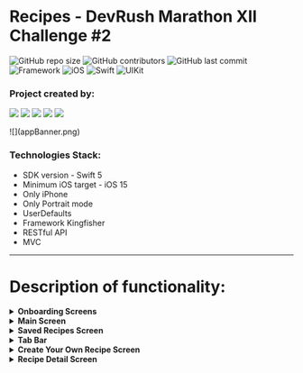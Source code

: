 # Recipes - DevRush Marathon XII Challenge #2

![GitHub repo size](https://img.shields.io/github/repo-size/VladimirFibe/Recipes)  ![GitHub contributors](https://img.shields.io/github/contributors/VladimirFibe/Recipes)   ![GitHub last commit](https://img.shields.io/github/last-commit/VladimirFibe/Recipes)  ![Framework](https://img.shields.io/badge/Framework-Kingfisher-blue)  ![iOS](https://img.shields.io/badge/iOS-15.0-orange)  ![Swift](https://img.shields.io/badge/Swift-lightblue)  ![UIKit](https://img.shields.io/badge/UIKit-blue)

 ### Project created by:
<p align="left"> 
<a href="https://github.com/VladimirFibe">
<img src="https://img.shields.io/badge/VladimirFibe (TeamLead)-blue"/></a>
<a href="https://github.com/ValentinaPopovaA">
<img src="https://img.shields.io/badge/ValentinaPopovaA-red"/></a>
<a href="https://github.com/AZavershinskiy">
<img src="https://img.shields.io/badge/AZavershinskiy-green"/></a>
<a href="https://github.com/DmitriyLubov">
<img src="https://img.shields.io/badge/DmitriyLubov-yellow"/></a>
<a href="https://github.com/O=OlgaChusheva">
<img src="https://img.shields.io/badge/OlgaChusheva-purple"/></a>

</p>
![](appBanner.png)

### Technologies Stack:
* SDK version - Swift 5
* Minimum iOS target - iOS 15
* Only iPhone
* Only Portrait mode
* UserDefaults
* Framework Kingfisher
* RESTful API
* MVC

---

# Description of functionality:

<details>
<summary><strong>Onboarding Screens</strong></summary>
  
- **Welcome Screen:** Introduction to the app with a brief description of its features.
- **Feature Highlights:** Screens showcasing the main functionalities such as recipe search, adding to favorites, and creating your own recipes.
- **Get Started or Skip:** Option for the user to start using the app immediately or skip the onboarding process.

</details>

<details>
<summary><strong>Main Screen</strong></summary>

- **Get amazing recipes for cooking:** Discover a variety of recipes from different cuisines.
- **Search-Bar:** Implemented for searching recipes by keyword.
- **Trending now:** Displays currently popular recipes.
- **Popular category:** Categorizes recipes by type (e.g., Breakfast, Salad, etc.).
- **Recent recipes:** Shows the latest added recipes.

</details>

<details>
<summary><strong>Saved Recipes Screen</strong></summary>

- **Displays recipes saved by the user:** Easily access your favorite recipes.
- **Recipe details:** Each saved recipe shows the title, image, rating, and preparation time.
- **Manage favorites:** Users can easily access and manage their favorite recipes.

</details>

<details>
<summary><strong>Tab Bar</strong></summary>

- **Home:** Navigates to the main screen with trending and popular recipes.
- **Favorites:** Shows saved recipes that the user has marked as favorites.
- **Add:** Opens the screen for creating a new recipe.
- **Profile:** Takes the user to their personal account with their data and created recipes.

</details>

<details>
<summary><strong>Create Your Own Recipe Screen</strong></summary>
  
- **Recipe Name Input:** Field for entering the name of the recipe.
- **Ingredients List:** Fields for entering ingredient names and quantities.
- **Cooking Time:** Field for entering the cooking time.
- **Photo Upload:** Option to upload a photo of the dish.
- **Save Recipe Button:** Button to save the created recipe.

</details>

<details>
<summary><strong>Recipe Detail Screen</strong></summary>
  
- **Recipe Title:** Displays the name of the recipe.
- **Recipe Image:** Showcases an image of the prepared dish.
- **Rating:** Displays the average rating and number of reviews for the recipe.
- **Instructions Section:** Provides step-by-step cooking instructions. Includes detailed steps to guide the user through the preparation process.
- **Ingredients List:** Lists all necessary ingredients with their respective quantities. Displays icons and names for each ingredient.

</details>

